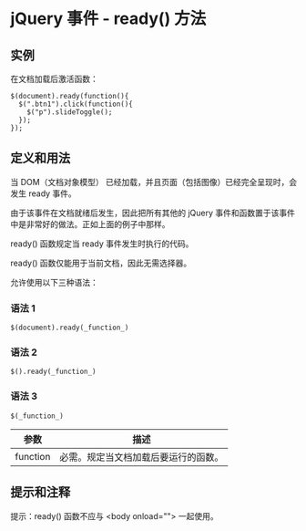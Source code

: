 # jQuery 事件 - ready() 方法



## 实例

在文档加载后激活函数：

```
$(document).ready(function(){
  $(".btn1").click(function(){
    $("p").slideToggle();
  });
});
```

## 定义和用法

当 DOM（文档对象模型） 已经加载，并且页面（包括图像）已经完全呈现时，会发生 ready 事件。

由于该事件在文档就绪后发生，因此把所有其他的 jQuery 事件和函数置于该事件中是非常好的做法。正如上面的例子中那样。

ready() 函数规定当 ready 事件发生时执行的代码。

ready() 函数仅能用于当前文档，因此无需选择器。

允许使用以下三种语法：

### 语法 1

```
$(document).ready(_function_)
```

### 语法 2

```
$().ready(_function_)
```

### 语法 3

```
$(_function_)
```

| 参数 | 描述 |
| --- | --- |
| function | 必需。规定当文档加载后要运行的函数。 |

## 提示和注释

提示：ready() 函数不应与 &lt;body onload=""&gt; 一起使用。



